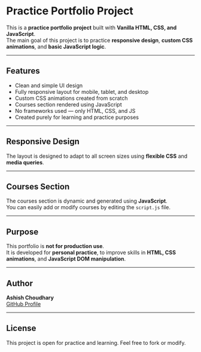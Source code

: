 # Practice Portfolio Project

This is a **practice portfolio project** built with **Vanilla HTML, CSS, and JavaScript**.  
The main goal of this project is to practice **responsive design**, **custom CSS animations**, and **basic JavaScript logic**.

---

## Features

- Clean and simple UI design
- Fully responsive layout for mobile, tablet, and desktop
- Custom CSS animations created from scratch
- Courses section rendered using JavaScript
- No frameworks used — only HTML, CSS, and JS
- Created purely for learning and practice purposes

---


## Responsive Design

The layout is designed to adapt to all screen sizes using **flexible CSS** and **media queries**.

---

## Courses Section

The courses section is dynamic and generated using **JavaScript**.  
You can easily add or modify courses by editing the `script.js` file.

---

## Purpose

This portfolio is **not for production use**.  
It is developed for **personal practice**, to improve skills in **HTML, CSS animations**, and **JavaScript DOM manipulation**.

---

## Author

**Ashish Choudhary**  
[GitHub Profile](https://github.com/codezenashish)

---

## License

This project is open for practice and learning. Feel free to fork or modify.
